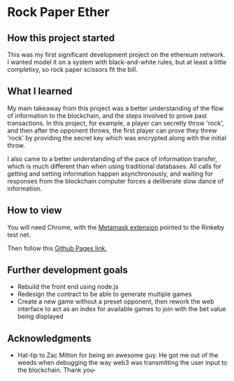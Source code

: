 # Rock Paper Ether

## How this project started

This was my first significant development project on the ethereum network. I wanted model it on a system with black-and-white rules, but at least a little completixy, so rock paper scissors fit the bill.

## What I learned

My main takeaway from this project was a better understanding of the flow of information to the blockchain, and the steps involved to prove past transactions. In this project, for example, a player can secretly throw 'rock', and then after the opponent throws, the first player can prove they threw 'rock' by providing the secret key which was encrypted along with the initial throw.

I also came to a better understanding of the pace of information transfer, which is much different than when using traditional databases. All calls for getting and setting information happen asynchronously, and waiting for responses from the blockchain computer forces a deliberate slow dance of information. 

## How to view

You will need Chrome, with the [Metamask extension](https://chrome.google.com/webstore/detail/metamask/nkbihfbeogaeaoehlefnkodbefgpgknn?hl=en) pointed to the Rinkeby test net.

Then follow this [Github Pages link.](https://adamscottbaxter.github.io/rock_paper_ether/)

## Further development goals
* Rebuild the front end using node.js
* Redesign the contract to be able to generate multiple games
* Create a new game without a preset opponent, then rework the web interface to act as an index for available games to join with the bet value being displayed

## Acknowledgments

* Hat-tip to Zac Mitton for being an awesome guy. He got me out of the weeds when debugging the way web3 was transmitting the user input to the blockchain. Thank you-
